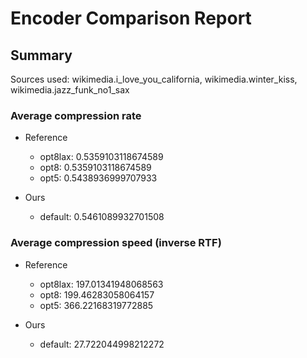 
# Encoder Comparison Report

## Summary

Sources used: wikimedia.i_love_you_california, wikimedia.winter_kiss, wikimedia.jazz_funk_no1_sax

### Average compression rate

  - Reference
    - opt8lax: 0.5359103118674589
    - opt8: 0.5359103118674589
    - opt5: 0.5438936999707933

  - Ours
    - default: 0.5461089932701508


### Average compression speed (inverse RTF)
  - Reference
    - opt8lax: 197.01341948068563
    - opt8: 199.46283058064157
    - opt5: 366.22168319772885

  - Ours
    - default: 27.722044998212272


